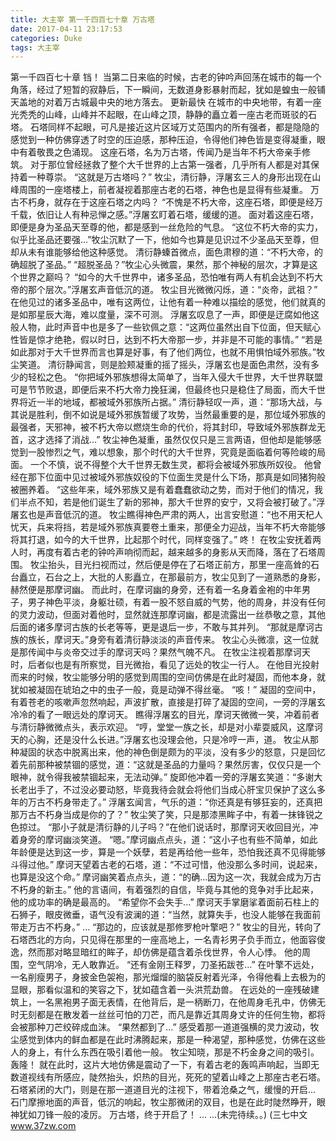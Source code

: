 ```yaml
---
title: 大主宰 第一千四百七十章 万古塔
date: 2017-04-11 23:17:53
categories: Duke
tags: 大主宰
---
```


第一千四百七十章
铛！
当第二日来临的时候，古老的钟吟声回荡在城市的每一个角落，经过了短暂的寂静后，下一瞬间，无数道身影暴射而起，犹如是蝗虫一般铺天盖地的对着万古城最中央的地方落去。 更新最快
在城市的中央地带，有着一座光秃秃的山峰，山峰并不起眼，在山峰之顶，静静的矗立着一座古老而斑驳的石塔。
石塔同样不起眼，可凡是接近这片区域万丈范围内的所有强者，都是隐隐的感觉到一种仿佛穿透了时空的压迫感，那种压迫，令得他们神色皆是变得凝重，眼中有着敬畏之色涌现。
这座石塔，名为万古塔，传闻乃是当年不朽大帝亲手修筑。
对于那位曾经拯救了整个大千世界的上古第一强者，几乎所有人都是对其保持着一种尊崇。
“这就是万古塔吗？”
牧尘，清衍静，浮屠玄三人的身形出现在山峰周围的一座塔楼上，前者凝视着那座古老的石塔，神色也是显得有些凝重。
万古不朽身，就存在于这座石塔之内吗？
“不愧是不朽大帝，这座石塔，即便是经万千载，依旧让人有种忌惮之感。”浮屠玄盯着石塔，缓缓的道。
面对着这座石塔，即便是身为圣品天至尊的他，都是感到一丝危险的气息。
“这位不朽大帝的实力，似乎比圣品还要强...”牧尘沉默了一下，他如今也算是见识过不少圣品天至尊，但却从未有谁能够给他这种感觉。
清衍静螓首微点，面色肃穆的道：“不朽大帝，的确超脱了圣品。”
“超脱圣品？”牧尘心头微震，果然，那个神秘的层次，才算是这个世界之巅吗？
“如今的大千世界中，诸多圣品，恐怕唯有两人有机会达到不朽大帝的那个层次。”浮屠玄声音低沉的道。
牧尘目光微微闪烁，道：“炎帝，武祖？”
在他见过的诸多圣品中，唯有这两位，让他有着一种难以描绘的感觉，他们就真的是如那星辰大海，难以度量，深不可测。
浮屠玄叹息了一声，即便是迂腐如他这般人物，此时声音中也是多了一些钦佩之意：“这两位虽然出自下位面，但天赋心性皆是惊才绝艳，假以时日，达到不朽大帝那一步，并非是不可能的事情。”
“若是如此那对于大千世界而言也算是好事，有了他们两位，也就不用惧怕域外邪族。”牧尘笑道。
清衍静闻言，则是脸颊凝重的摇了摇头，浮屠玄也是面色肃然，没有多少的轻松之色。
“你把域外邪族想得太简单了，当年入侵大千世界，大千世界联盟可是节节败退，即便后来不朽大帝力挽狂澜，但最终也只是稳住了局面，而大千世界将近一半的地域，都被域外邪族所占据。”
清衍静轻叹一声，道：“那场大战，与其说是胜利，倒不如说是域外邪族暂缓了攻势，当然最重要的是，那位域外邪族的最强者，天邪神，被不朽大帝以燃烧生命的代价，将其封印，导致域外邪族群龙无首，这才选择了消战...”
牧尘神色凝重，虽然仅仅只是三言两语，但他却是能够感觉到一股惨烈之气，难以想象，那个时代的大千世界，究竟是面临着何等险峻的局面。
一个不慎，说不得整个大千世界无数生灵，都将会被域外邪族所奴役。
他曾经在那下位面中见过被域外邪族奴役的下位面生灵是什么下场，那真是如同猪狗般被圈养着。
“这些年来，域外邪族又是有着蠢蠢欲动之势，而对于他们的情况，我们半点不知，若是他们诞生了新的邪神，那大千世界的安宁，又将会被打破了。”浮屠玄也是声音低沉的道。
牧尘瞧得神色严肃的两人，出言安慰道：“也不用天杞人忧天，兵来将挡，若是域外邪族真要卷土重来，那便全力迎战，当年不朽大帝能够将其打退，如今的大千世界，比起那个时代，同样变强了。”
咚！
在牧尘安抚着两人时，再度有着古老的钟吟声响彻而起，越来越多的身影从天而降，落在了石塔周围。
牧尘抬头，目光扫视而过，然后便是停在了石塔正前方，那里一座高耸的石台矗立，石台之上，大批的人影矗立，在那最前方，牧尘见到了一道熟悉的身影，赫然便是那摩诃幽。
而此时，在摩诃幽的身旁，还有着一名身着金袍的中年男子，男子神色平淡，身躯壮硕，有着一股不怒自威的气势，他的周身，并没有任何的灵力波动，但面对着他时，显然就连那摩诃幽，都是流露出一丝恭敬之意，其他后面的诸多摩诃古族的长老等等，更是退后一步，不敢与其并列。
“那就是摩诃古族的族长，摩诃天。”身旁有着清衍静淡淡的声音传来。
牧尘心头微凛，这一位就是那传闻中与炎帝交过手的摩诃天吗？果然气魄不凡。
在牧尘注视着那摩诃天时，后者似也是有所察觉，目光微抬，看见了远处的牧尘一行人。
在他目光投射而来的时候，牧尘能够分明的感觉到周围的空间仿佛是在此时凝固，而他本身，就犹如被凝固在琥珀之中的虫子一般，竟是动弹不得丝毫。
“咳！”
凝固的空间中，有着苍老的咳嗽声忽然响起，声波扩散，直接是打碎了凝固的空间，一旁的浮屠玄冷冷的看了一眼远处的摩诃天。
瞧得浮屠玄的目光，摩诃天微微一笑，冲着前者与清衍静微微点头，表示欢迎。
“哼，堂堂一族之长，却是对小辈耍威风，这摩诃天的心胸，还是没什么长进。”浮屠玄也没理会他，只是冷哼一声，道。
牧尘从那种凝固的状态中脱离出来，他的神色倒是颇为的平淡，没有多少的怒意，只是回忆着先前那种被禁锢的感觉，道：“这就是圣品的力量吗？果然厉害，仅仅只是一个眼神，就令得我被禁锢起来，无法动弹。”
旋即他冲着一旁的浮屠玄笑道：“多谢大长老出手了，不过没必要动怒，毕竟我待会就会将他们当成心肝宝贝保护了这么多年的万古不朽身带走了。”
浮屠玄闻言，气乐的道：“你还真是有够狂妄的，还真把那万古不朽身当成是你的了？”
牧尘笑了笑，只是那漆黑眸子中，有着一抹锋锐之色掠过。
“那小子就是清衍静的儿子吗？”在他们说话时，那摩诃天收回目光，冲着身旁的摩诃幽淡笑道。
“嗯。”摩诃幽点点头，道：“这小子也有些不简单，如此年龄便是达到这一步，算是一个妖孽，若是再给他一些年，恐怕我还真不见得能够斗得过他。”
摩诃天望着古老的石塔，道：“不过可惜，他没那么多时间，说起来，也算是没这个命。”
摩诃幽笑着点点头，道：“的确...因为这一次，我就会成为万古不朽身的新主。”
他的言语间，有着强烈的自信，毕竟与其他的竞争对手比起来，他的成功率的确是最高的。
“希望你不会失手...”
摩诃天手掌磨挲着面前石柱上的石狮子，眼皮微垂，语气没有波澜的道：“当然，就算失手，也没人能够在我面前带走万古不朽身。”
...
“那边的，应该就是那修罗枪叶擎吧？”
牧尘的目光，转向了石塔西北的方向，只见得在那里的一座高地上，一名青衫男子负手而立，他面容俊逸，然而那对略显暗红的眸子，却仿佛是蕴含着杀伐世界，令人心悸。
他的周围，空气阴冷，无人敢靠近。
“还有金刚王释罗，刀圣拓跋苍...”
在叶擎不远处，一名削瘦男子，身披金色袈袍，那光熘熘的脑袋反射着光泽，令得他看上去极为的显眼，那看似温和的笑容之下，犹如蕴含着一头洪荒勐兽。
在远处的一座残破建筑上，一名黑袍男子面无表情，在他背后，是一柄断刀，在他周身毛孔中，仿佛无时无刻都是在散发着一丝丝可怕的刀芒，而凡是靠近其周身丈许的任何生物，都将会被那种刀芒绞碎成血沫。
“果然都到了...”
感受着那一道道强横的灵力波动，牧尘感觉到体内的鲜血都是在此时沸腾起来，那是一种渴望，那种感觉，仿佛在这些人的身上，有什么东西在吸引着他一般。
牧尘知晓，那是不朽金身之间的吸引。
轰隆！
就在此时，这片大地仿佛是震动了一下，有着古老的轰鸣声响起，当即无数道视线有所感应，陡然抬头，炽热的目光，死死的望着山峰之上那座古老石塔。
石塔紧闭的大门，则是在那一道道目光的注视下，带着沧桑之气，缓慢的开启...
石门摩擦地面的声音，低沉的响起，牧尘那微闭的双目，也是在此时陡然睁开，眼神犹如刀锋一般的凌厉。
万古塔，终于开启了！
...
...(未完待续。。)
(三七中文 www.37zw.com
